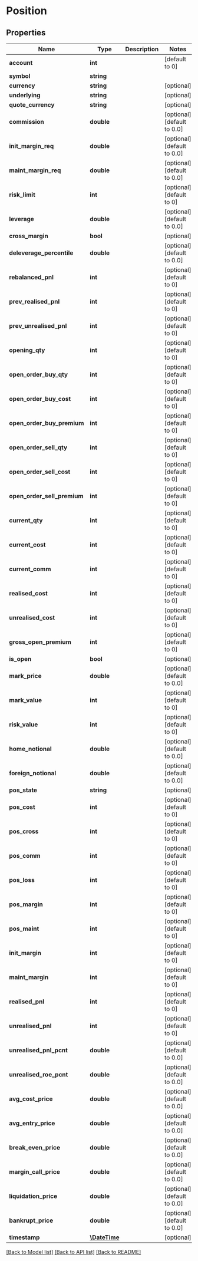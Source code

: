 # Position

## Properties
Name | Type | Description | Notes
------------ | ------------- | ------------- | -------------
**account** | **int** |  | [default to 0]
**symbol** | **string** |  | 
**currency** | **string** |  | [optional] 
**underlying** | **string** |  | [optional] 
**quote_currency** | **string** |  | [optional] 
**commission** | **double** |  | [optional] [default to 0.0]
**init_margin_req** | **double** |  | [optional] [default to 0.0]
**maint_margin_req** | **double** |  | [optional] [default to 0.0]
**risk_limit** | **int** |  | [optional] [default to 0]
**leverage** | **double** |  | [optional] [default to 0.0]
**cross_margin** | **bool** |  | [optional] 
**deleverage_percentile** | **double** |  | [optional] [default to 0.0]
**rebalanced_pnl** | **int** |  | [optional] [default to 0]
**prev_realised_pnl** | **int** |  | [optional] [default to 0]
**prev_unrealised_pnl** | **int** |  | [optional] [default to 0]
**opening_qty** | **int** |  | [optional] [default to 0]
**open_order_buy_qty** | **int** |  | [optional] [default to 0]
**open_order_buy_cost** | **int** |  | [optional] [default to 0]
**open_order_buy_premium** | **int** |  | [optional] [default to 0]
**open_order_sell_qty** | **int** |  | [optional] [default to 0]
**open_order_sell_cost** | **int** |  | [optional] [default to 0]
**open_order_sell_premium** | **int** |  | [optional] [default to 0]
**current_qty** | **int** |  | [optional] [default to 0]
**current_cost** | **int** |  | [optional] [default to 0]
**current_comm** | **int** |  | [optional] [default to 0]
**realised_cost** | **int** |  | [optional] [default to 0]
**unrealised_cost** | **int** |  | [optional] [default to 0]
**gross_open_premium** | **int** |  | [optional] [default to 0]
**is_open** | **bool** |  | [optional] 
**mark_price** | **double** |  | [optional] [default to 0.0]
**mark_value** | **int** |  | [optional] [default to 0]
**risk_value** | **int** |  | [optional] [default to 0]
**home_notional** | **double** |  | [optional] [default to 0.0]
**foreign_notional** | **double** |  | [optional] [default to 0.0]
**pos_state** | **string** |  | [optional] 
**pos_cost** | **int** |  | [optional] [default to 0]
**pos_cross** | **int** |  | [optional] [default to 0]
**pos_comm** | **int** |  | [optional] [default to 0]
**pos_loss** | **int** |  | [optional] [default to 0]
**pos_margin** | **int** |  | [optional] [default to 0]
**pos_maint** | **int** |  | [optional] [default to 0]
**init_margin** | **int** |  | [optional] [default to 0]
**maint_margin** | **int** |  | [optional] [default to 0]
**realised_pnl** | **int** |  | [optional] [default to 0]
**unrealised_pnl** | **int** |  | [optional] [default to 0]
**unrealised_pnl_pcnt** | **double** |  | [optional] [default to 0.0]
**unrealised_roe_pcnt** | **double** |  | [optional] [default to 0.0]
**avg_cost_price** | **double** |  | [optional] [default to 0.0]
**avg_entry_price** | **double** |  | [optional] [default to 0.0]
**break_even_price** | **double** |  | [optional] [default to 0.0]
**margin_call_price** | **double** |  | [optional] [default to 0.0]
**liquidation_price** | **double** |  | [optional] [default to 0.0]
**bankrupt_price** | **double** |  | [optional] [default to 0.0]
**timestamp** | [**\DateTime**](\DateTime.md) |  | [optional] 

[[Back to Model list]](../README.md#documentation-for-models) [[Back to API list]](../README.md#documentation-for-api-endpoints) [[Back to README]](../README.md)


